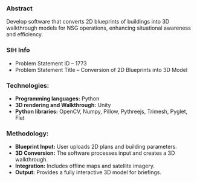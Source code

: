 
### Abstract
Develop software that converts 2D blueprints of buildings into 3D walkthrough models for NSG operations, enhancing situational awareness and efficiency.

### SIH Info
- Problem Statement ID – 1773
- Problem Statement Title – Conversion of 2D Blueprints into 3D Model


### Technologies:
- **Programming languages:** Python  
- **3D rendering and Walkthrough:** Unity  
- **Python libraries:** OpenCV, Numpy, Pillow, Pythreejs, Trimesh, Pyglet, Flet  

### Methodology:
- **Blueprint Input:** User uploads 2D plans and building parameters.
- **3D Conversion:** The software processes input and creates a 3D walkthrough.
- **Integration:** Includes offline maps and satellite imagery.
- **Output:** Provides a fully interactive 3D model for briefings.




